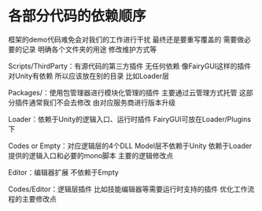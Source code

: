 # 各部分代码的依赖顺序
框架的demo代码难免会对我们的工作进行干扰 最终还是要重写覆盖的
需要做必要的记录 明确各个文件夹的用途 修改维护方式等

Scripts/ThirdParty：有源代码的第三方插件 无任何依赖
    像FairyGUI这样的插件对Unity有依赖 所以应该放在别的目录 比如Loader层

Packages/：使用包管理器进行模块化管理的插件 主要通过云管理方式托管
    这部分插件通常我们不会去修改 由对应服务商进行版本升级

Loader：依赖于Unity的逻辑入口、运行时插件
    FairyGUI可放在Loader/Plugins下

Codes or Empty：对应逻辑层的4个DLL Model层不依赖于Unity
    依赖于Loader提供的逻辑入口和必要的mono脚本
    主要的逻辑修改点

Editor：编辑器扩展 不依赖于Empty

Codes/Editor：逻辑层插件 比如技能编辑器等需要运行时支持的插件
    优化工作流程的主要修改点

